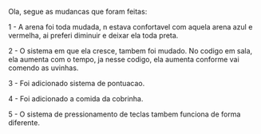 Ola, segue as mudancas que foram feitas:

1 - A arena foi toda mudada, n estava confortavel com aquela arena azul e vermelha, ai preferi diminuir e deixar ela toda preta.

2 - O sistema em que ela cresce, tambem foi mudado. No codigo em sala, ela aumenta com o tempo, ja nesse codigo, ela aumenta conforme vai comendo as uvinhas.

3 - Foi adicionado sistema de pontuacao.

4 - Foi adicionado a comida da cobrinha.

5 - O sistema de pressionamento de teclas tambem funciona de forma diferente.
